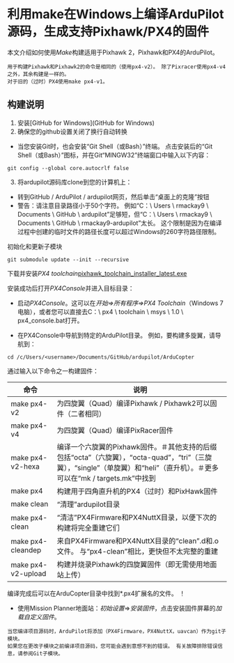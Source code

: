 # 利用make在Windows上编译ArduPilot源码，生成支持Pixhawk/PX4的固件

本文介绍如何使用*Make*构建适用于Pixhawk 2，Pixhawk和PX4的ArduPilot。

```
用于构建Pixhawk和Pixhawk2的命令是相同的（使用px4-v2）。 除了Pixracer使用px4-v4之外，其余构建是一样的。
对于旧的（过时）PX4使用make px4-v1。
```

## 构建说明

1. 安装[GitHub for Windows](GitHub for Windows)
2. 确保您的github设置关闭了换行自动转换
  * 当您安装Git时，也会安装“Git Shell（或Bash）”终端。 点击安装后的“Git Shell（或Bash）”图标，并在Git“MINGW32”终端窗口中输入以下内容：
  ```
  git config --global core.autocrlf false
  ```
3. 将ardupilot源码库clone到您的计算机上： 
  * 转到GitHub / ArduPilot / ardupilot网页，然后单击“桌面上的克隆”按钮
  * 警告：请注意目录路径小于50个字符。 例如“C：\ Users \ rmackay9 \ Documents \ GitHub \ ardupilot”足够短，但“C：\ Users \ rmackay9 \ Documents \ GitHub \ rmackay9-ardupilot”太长。 这个限制是因为在编译过程中创建的临时文件的路径长度可以超过Windows的260字符路径限制。

初始化和更新子模块
```
git submodule update --init --recursive
```

下载并安装*PX4 toolchain*[pixhawk_toolchain_installer_latest.exe](http://firmware.ardupilot.org/Tools/PX4-tools/pixhawk_toolchain_installer_latest.exe)

安装成功后打开*PX4Console*并进入目标目录：

* 启动*PX4Console*。这可以在*开始=>所有程序=>PX4 Toolchain*（Windows 7电脑），或者您可以直接去C：\ px4 \ toolchain \ msys \ 1.0 \ px4_console.bat打开。

* 在PX4Console中导航到特定的ArduPilot目录。 例如，要构建多旋翼，请导航到：
```
cd /c/Users/<username>/Documents/GitHub/ardupilot/ArduCopter
```
通过输入以下命令之一构建固件：

命令   |  说明
---|---
make px4-v2   | 为四旋翼（Quad）编译Pixhawk / Pixhawk2可以固件（二者相同）
make px4-v4   | 为四旋翼（Quad）编译PixRacer固件
make px4-v2-hexa  | 编译一个六旋翼的Pixhawk固件。＃其他支持的后缀包括“octa”（六旋翼），“octa-quad”，“tri”（三旋翼），“single”（单旋翼）和“heli”（直升机）。＃更多可以在“mk / targets.mk”中找到
make px4   | 构建用于四角直升机的PX4（过时）和PixHawk固件
make clean  | “清理”ardupilot目录
make px4-clean  | “清洁”PX4Firmware和PX4NuttX目录，以便下次的构建将完全重建它们
make px4-cleandep   |	来自PX4Firmware和PX4NuttX目录的“clean”.d和.o文件。 与“px4-clean”相比，更快但不太完整的重建
make px4-v2-upload  | 构建并烧录Pixhawk的四旋翼固件（即无需使用地面站上传）

编译完成后可以在ArduCopter目录中找到*.px4扩展名的文件。
！[](http://ardupilot.org/dev/_images/PX4_ArduCopter_Build.png)

* 使用Mission Planner地面站：*初始设置*=>*安装固件*，点击安装固件屏幕的*加载自定义固件*。
```
当您编译项目源码时，ArduPilot将添加（PX4Firmware，PX4NuttX，uavcan）作为git子模块。 
如果您在更改子模块之前编译项目源码，您可能会遇到意想不到的错误。 有关故障排除错误信息，请参阅Git子模块。
```

